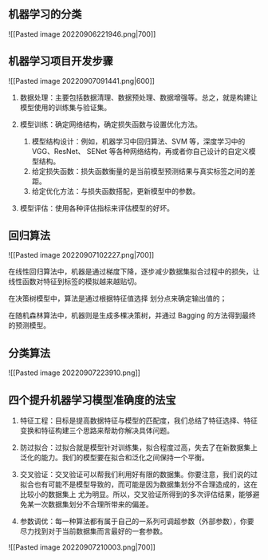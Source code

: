 
## 机器学习的分类
![[Pasted image 20220906221946.png|700]]

## 机器学习项目开发步骤
![[Pasted image 20220907091441.png|600]]
1. 数据处理：主要包括数据清理、数据预处理、数据增强等。总之，就是构建让模型使用的训练集与验证集。

2. 模型训练：确定网络结构，确定损失函数与设置优化方法。
	1. 模型结构设计：例如，机器学习中回归算法、SVM 等，深度学习中的 VGG、ResNet、 SENet 等各种网络结构，再或者你自己设计的自定义模型结构。
	2. 给定损失函数：损失函数衡量的是当前模型预测结果与真实标签之间的差距。
	3. 给定优化方法：与损失函数搭配，更新模型中的参数。

3. 模型评估：使用各种评估指标来评估模型的好坏。

## 回归算法
![[Pasted image 20220907102227.png|700]]

在线性回归算法中，机器是通过梯度下降，逐步减少数据集拟合过程中的损失，让线性函数对特征到标签的模拟越来越贴切。

在决策树模型中，算法是通过根据特征值选择 划分点来确定输出值的；

在随机森林算法中，机器则是生成多棵决策树，并通过 Bagging 的方法得到最终的预测模型。

## 分类算法
![[Pasted image 20220907223910.png]]

## 四个提升机器学习模型准确度的法宝
1. 特征工程：目标是提高数据特征与模型的匹配度，我们总结了特征选择、特征变换和特征构建三个思路来帮助你解决具体问题。

2. 防过拟合：过拟合就是模型针对训练集，拟合程度过高，失去了在新数据集上泛化的能力。我们的模型要在拟合和泛化之间保持一个平衡。

3. 交叉验证：交叉验证可以帮我们利用好有限的数据集。你要注意，我们说的过拟合也有可能不是模型导致的，而可能是因为数据集划分不合理造成的，这在比较小的数据集上 尤为明显。所以，交叉验证所得到的多次评估结果，能够避免某一次数据集划分不合理所带来的偏差。

4. 参数调优：每一种算法都有属于自己的一系列可调超参数（外部参数），你要尽力找到对于当前数据集而言最好的一套参数。

![[Pasted image 20220907210003.png|700]]

